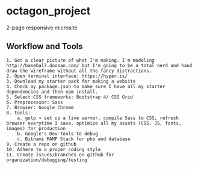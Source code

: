 # octagon_project
2-page responsive microsite 

## Workflow and Tools

	1. Get a clear picture of what I'm making. I'm modeling http://baseball.doosan.com/ but I'm going to be a total nerd and hand draw the wireframe without all the fancy distractions. 
	2. Open terminal interface: https://hyper.is/
	3. Download my starter pack for making a website 
	4. Check my package.json to make sure I have all my starter dependencies and then npm install.
	5. Select CSS frameworks: Bootstrap 4/ CSS Grid
	6. Preprocessor: Sass
	7. Browser: Google Chrome
	8. tools: 
		a. gulp > set up a live server, compile Sass to CSS, refresh browser everytime I save, optimize all my assets (CSS, JS, fonts, images) for production 
		b. Google's Dev-tools to debug
		c. Bitnami MAMP Stack for php and database 
	9. Create a repo on github
	10. Adhere to a proper coding style 
	11. Create issues/branches on github for organization/debugging/testing  
